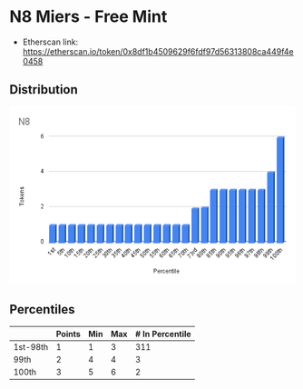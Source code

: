 # N8 Miers - Free Mint

- Etherscan link: https://etherscan.io/token/0x8df1b4509629f6fdf97d56313808ca449f4e0458

## Distribution 
![dist](../../../static/n8-dist.png)

## Percentiles

| | Points | Min | Max | # In Percentile |
|--|--------|-----|-----|----------|
| 1st-98th   | 1  | 1  | 3 | 311
| 99th  | 2  | 4  | 4 | 3 |
| 100th | 3  | 5 | 6 | 2 | 